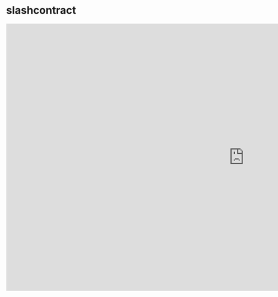 # slashcontract

<iframe width="1280" height="720" src="https://www.youtube-nocookie.com/embed/dQw4w9WgXcQ" frameborder="0" allowfullscreen></iframe>

